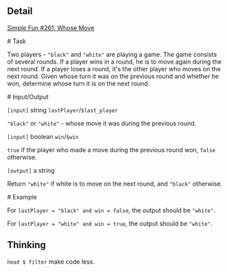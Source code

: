 ## Detail

[Simple Fun #261: Whose Move](https://www.codewars.com/kata/simple-fun-number-261-whose-move/train/haskell)

\# Task

Two players - `"black"` and `"white"` are playing a game. The game consists of several rounds. If a player wins in a round, he is to move again during the next round. If a player loses a round, it's the other player who moves on the next round. Given whose turn it was on the previous round and whether he won, determine whose turn it is on the next round.

\# Input/Output

`[input]` string `lastPlayer`/`$last_player`

`"black"` or `"white"` - whose move it was during the previous round.

`[input]` boolean `win`/`$win`

`true` if the player who made a move during the previous round won, `false` otherwise.

`[output]` a string

Return `"white"` if white is to move on the next round, and `"black"` otherwise.

\# Example

For `lastPlayer = "black" and win = false`, the output should be `"white"`.

For `lastPlayer = "white" and win = true`, the output should be `"white"`.

## Thinking

`head $ filter` make code less.